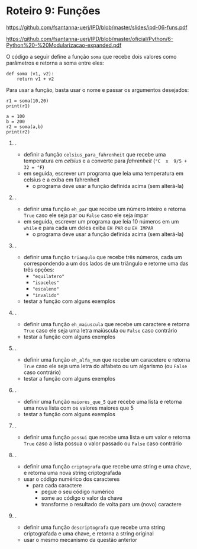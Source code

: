 <meta http-equiv="Content-Type" content="text/html; charset=UTF-8"/></p>        

Roteiro 9: Funções
==================

<!--
- Fazer todos os itens em um único arquivo, ex., `lab-09.py`.
- Ao final, enviar um e-mail da seguinte forma:
    - *Para*: `francisco@ime.uerj.br`
    - Enviar uma cópia para o seu e-mail.
      **Ao desligar, todos os arquivos são removidos do computador.**
    - *Assunto*: IPD, lab-09, João da Silva
    - *Anexos*:
        - `lab-09.py`
        - Para cada item, um *print screen* da tela de edição e outro da tela de execução
    - *Corpo*: Enumerar os exercícios que foram e não foram feitos, ex.:

```
Sim: 1 ao 3
Não: 4
Seguem arquivos em anexo...
```
-->

<https://github.com/fsantanna-uerj/IPD/blob/master/slides/ipd-06-funs.pdf>

<https://github.com/fsantanna-uerj/IPD/blob/master/oficial/Python/6-Python%20-%20Modularizacao-expanded.pdf>

O código a seguir define a função `soma` que recebe dois valores como
parâmetros e retorna a soma entre eles:

```
def soma (v1, v2):
    return v1 + v2
```

Para usar a função, basta usar o nome e passar os argumentos desejados:

```
r1 = soma(10,20)
print(r1)

a = 100
b = 200
r2 = soma(a,b)
print(r2)
```

1. .
    - definir a função `celsius_para_fahrenheit` que recebe uma temperatura
      em *celsius* e a converte para *fahrenheit* (`°C  x  9/5 + 32 = °F`)
    - em seguida, escrever um programa que leia uma temperatura em celsius e a
      exiba em fahrenheit
        - o programa deve usar a função definida acima (sem alterá-la)

2. .
    - definir uma função `eh_par` que recebe um número inteiro e retorna `True`
      caso ele seja par ou `False` caso ele seja ímpar
    - em seguida, escrever um programa que leia 10 números em um `while` e
      para cada um deles exiba `EH PAR` ou `EH IMPAR`
        - o programa deve usar a função definida acima (sem alterá-la)

3. .
    - definir uma função `triangulo` que recebe três números, cada um
      correspondendo a um dos lados de um triângulo e retorne uma das três
      opções:
        - `"equilatero"`
        - `"isoceles"`
        - `"escaleno"`
        - `"invalido"`
    - testar a função com alguns exemplos

4. .
    - definir uma função `eh_maiuscula` que recebe um caractere e retorna
      `True` caso ele seja uma letra maiúscula ou `False` caso contrário
    - testar a função com alguns exemplos
5. .
    - definir uma função `eh_alfa_num` que recebe um caracetere e retorna
      `True` caso ele seja uma letra do alfabeto ou um algarismo (ou `False`
      caso contrário)
    - testar a função com alguns exemplos

6. .
    - definir uma função `maiores_que_5` que recebe uma lista e retorna uma
      nova lista com os valores maiores que 5
    - testar a função com alguns exemplos
7. .
    - definir uma função `possui` que recebe uma lista e um valor e retorna
      `True` caso a lista possua o valor passado ou `False` caso contrário

8. .
    - definir uma função `criptografa` que recebe uma string e uma chave, e
      retorna uma nova string criptografada
    - usar o código numérico dos caracteres
        - para cada caractere
            - pegue o seu código numérico
            - some ao código o valor da chave
            - transforme o resultado de volta para um (novo) caractere
9. .
    - definir uma função `descriptografa` que recebe uma string criptografada
      e uma chave, e retorna a string original
    - usar o mesmo mecanismo da questão anterior

